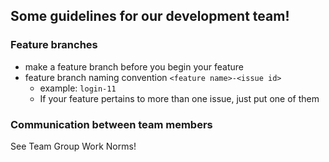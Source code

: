 ## Some guidelines for our development team!

### Feature branches
- make a feature branch before you begin your feature
- feature branch naming convention `<feature name>-<issue id>`
   - example: `login-11`
   - If your feature pertains to more than one issue, just put one of them

### Communication between team members
See Team Group Work Norms!
